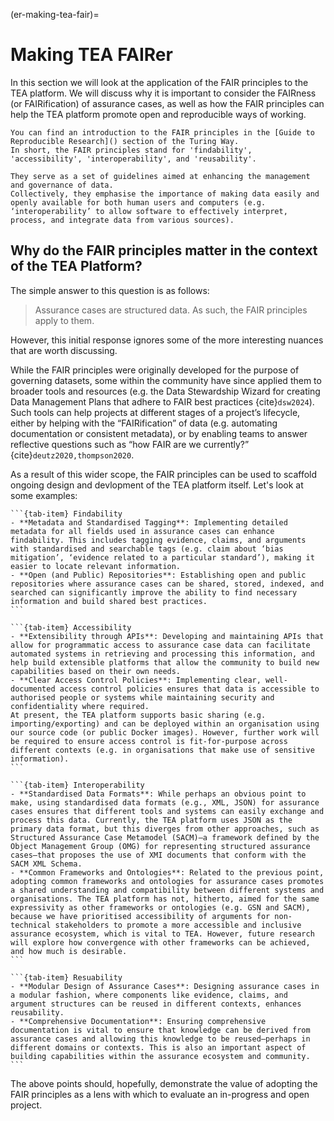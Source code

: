 (er-making-tea-fair)=
# Making TEA FAIRer

In this section we will look at the application of the FAIR principles to the TEA platform.
We will discuss why it is important to consider the FAIRness (or FAIRification) of assurance cases, as well as how the FAIR principles can help the TEA platform promote open and reproducible ways of working.

```{note} What are the FAIR principles?
You can find an introduction to the FAIR principles in the [Guide to Reproducible Research]() section of the Turing Way.
In short, the FAIR principles stand for 'findability', 'accessibility', 'interoperability', and 'reusability'.

They serve as a set of guidelines aimed at enhancing the management and governance of data.
Collectively, they emphasise the importance of making data easily and openly available for both human users and computers (e.g. ‘interoperability’ to allow software to effectively interpret, process, and integrate data from various sources).
```

## Why do the FAIR principles matter in the context of the TEA Platform?

The simple answer to this question is as follows:

> Assurance cases are structured data. As such, the FAIR principles apply to them.

However, this initial response ignores some of the more interesting nuances that are worth discussing.

While the FAIR principles were originally developed for the purpose of governing datasets, some within the community have since applied them to broader tools and resources (e.g. the Data Stewardship Wizard for creating Data Management Plans that adhere to FAIR best practices {cite}`dsw2024`).
Such tools can help projects at different stages of a project’s lifecycle, either by helping with the “FAIRification” of data (e.g. automating documentation or consistent metadata), or by enabling teams to answer reflective questions such as “how FAIR are we currently?” {cite}`deutz2020,thompson2020`.

As a result of this wider scope, the FAIR principles can be used to scaffold ongoing design and devlopment of the TEA platform itself.
Let's look at some examples:

````{tab-set}
```{tab-item} Findability
- **Metadata and Standardised Tagging**: Implementing detailed metadata for all fields used in assurance cases can enhance findability. This includes tagging evidence, claims, and arguments with standardised and searchable tags (e.g. claim about ‘bias mitigation’, ‘evidence related to a particular standard’), making it easier to locate relevant information.
- **Open (and Public) Repositories**: Establishing open and public repositories where assurance cases can be shared, stored, indexed, and searched can significantly improve the ability to find necessary information and build shared best practices.
```

```{tab-item} Accessibility
- **Extensibility through APIs**: Developing and maintaining APIs that allow for programmatic access to assurance case data can facilitate automated systems in retrieving and processing this information, and help build extensible platforms that allow the community to build new capabilities based on their own needs.
- **Clear Access Control Policies**: Implementing clear, well-documented access control policies ensures that data is accessible to authorised people or systems while maintaining security and confidentiality where required.
At present, the TEA platform supports basic sharing (e.g. importing/exporting) and can be deployed within an organisation using our source code (or public Docker images). However, further work will be required to ensure access control is fit-for-purpose across different contexts (e.g. in organisations that make use of sensitive information).
```

```{tab-item} Interoperability
- **Standardised Data Formats**: While perhaps an obvious point to make, using standardised data formats (e.g., XML, JSON) for assurance cases ensures that different tools and systems can easily exchange and process this data. Currently, the TEA platform uses JSON as the primary data format, but this diverges from other approaches, such as Structured Assurance Case Metamodel (SACM)—a framework defined by the Object Management Group (OMG) for representing structured assurance cases—that proposes the use of XMI documents that conform with the SACM XML Schema.
- **Common Frameworks and Ontologies**: Related to the previous point, adopting common frameworks and ontologies for assurance cases promotes a shared understanding and compatibility between different systems and organisations. The TEA platform has not, hitherto, aimed for the same expressivity as other frameworks or ontologies (e.g. GSN and SACM), because we have prioritised accessibility of arguments for non-technical stakeholders to promote a more accessible and inclusive assurance ecosystem, which is vital to TEA. However, future research will explore how convergence with other frameworks can be achieved, and how much is desirable.
```

```{tab-item} Resuability
- **Modular Design of Assurance Cases**: Designing assurance cases in a modular fashion, where components like evidence, claims, and argument structures can be reused in different contexts, enhances reusability. 
- **Comprehensive Documentation**: Ensuring comprehensive documentation is vital to ensure that knowledge can be derived from assurance cases and allowing this knowledge to be reused—perhaps in different domains or contexts. This is also an important aspect of building capabilities within the assurance ecosystem and community.
```
````

The above points should, hopefully, demonstrate the value of adopting the FAIR principles as a lens with which to evaluate an in-progress and open project.
